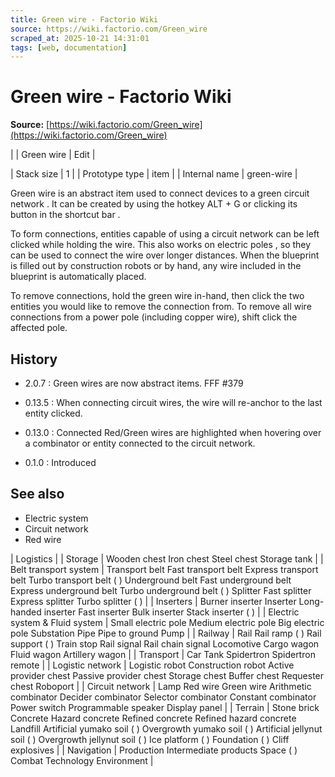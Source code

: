 ```yaml
---
title: Green wire - Factorio Wiki
source: https://wiki.factorio.com/Green_wire
scraped_at: 2025-10-21 14:31:01
tags: [web, documentation]
---
```


# Green wire - Factorio Wiki

**Source:** [https://wiki.factorio.com/Green_wire](https://wiki.factorio.com/Green_wire)


|  | Green wire | Edit |

| Stack size | 1 |
| Prototype type | item |
| Internal name | green-wire |

Green wire is an abstract item used to connect devices to a green circuit network . It can be created by using the hotkey ALT + G or clicking its button in the shortcut bar .

To form connections, entities capable of using a circuit network can be left clicked while holding the wire. This also works on electric poles , so they can be used to connect the wire over longer distances. When the blueprint is filled out by construction robots or by hand, any wire included in the blueprint is automatically placed.

To remove connections, hold the green wire in-hand, then click the two entities you would like to remove the connection from. To remove all wire connections from a power pole (including copper wire), shift click the affected pole.

## History

- 2.0.7 : Green wires are now abstract items. FFF #379

- 0.13.5 : When connecting circuit wires, the wire will re-anchor to the last entity clicked.

- 0.13.0 : Connected Red/Green wires are highlighted when hovering over a combinator or entity connected to the circuit network.

- 0.1.0 : Introduced

## See also

- Electric system
- Circuit network
- Red wire

| Logistics |
| Storage | Wooden chest Iron chest Steel chest Storage tank |
| Belt transport system | Transport belt Fast transport belt Express transport belt Turbo transport belt ( ) Underground belt Fast underground belt Express underground belt Turbo underground belt ( ) Splitter Fast splitter Express splitter Turbo splitter ( ) |
| Inserters | Burner inserter Inserter Long-handed inserter Fast inserter Bulk inserter Stack inserter ( ) |
| Electric system & Fluid system | Small electric pole Medium electric pole Big electric pole Substation Pipe Pipe to ground Pump |
| Railway | Rail Rail ramp ( ) Rail support ( ) Train stop Rail signal Rail chain signal Locomotive Cargo wagon Fluid wagon Artillery wagon |
| Transport | Car Tank Spidertron Spidertron remote |
| Logistic network | Logistic robot Construction robot Active provider chest Passive provider chest Storage chest Buffer chest Requester chest Roboport |
| Circuit network | Lamp Red wire Green wire Arithmetic combinator Decider combinator Selector combinator Constant combinator Power switch Programmable speaker Display panel |
| Terrain | Stone brick Concrete Hazard concrete Refined concrete Refined hazard concrete Landfill Artificial yumako soil ( ) Overgrowth yumako soil ( ) Artificial jellynut soil ( ) Overgrowth jellynut soil ( ) Ice platform ( ) Foundation ( ) Cliff explosives |
| Navigation | Production Intermediate products Space ( ) Combat Technology Environment |

